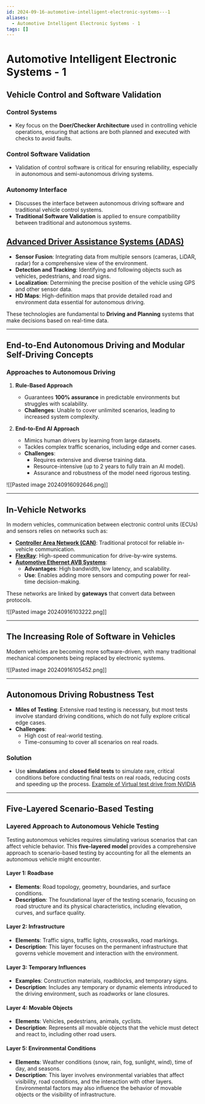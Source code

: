 ```yaml
---
id: 2024-09-16-automotive-intelligent-electronic-systems---1
aliases:
  - Automotive Intelligent Electronic Systems - 1
tags: []
---
```


# Automotive Intelligent Electronic Systems - 1

## Vehicle Control and Software Validation

### Control Systems

- Key focus on the **Doer/Checker Architecture** used in controlling vehicle operations, ensuring that actions are both planned and executed with checks to avoid faults.

### Control Software Validation

- Validation of control software is critical for ensuring reliability, especially in autonomous and semi-autonomous driving systems.

### Autonomy Interface

- Discusses the interface between autonomous driving software and traditional vehicle control systems.
- **Traditional Software Validation** is applied to ensure compatibility between traditional and autonomous systems.

## [Advanced Driver Assistance Systems (ADAS)](2024-09-14-adas.md)

- **Sensor Fusion**: Integrating data from multiple sensors (cameras, LiDAR, radar) for a comprehensive view of the environment.
- **Detection and Tracking**: Identifying and following objects such as vehicles, pedestrians, and road signs.
- **Localization**: Determining the precise position of the vehicle using GPS and other sensor data.
- **HD Maps**: High-definition maps that provide detailed road and environment data essential for autonomous driving.

These technologies are fundamental to **Driving and Planning** systems that make decisions based on real-time data.

---

## End-to-End Autonomous Driving and Modular Self-Driving Concepts

### Approaches to Autonomous Driving

1. **Rule-Based Approach**

   - Guarantees **100% assurance** in predictable environments but struggles with scalability.
   - **Challenges**: Unable to cover unlimited scenarios, leading to increased system complexity.

2. **End-to-End AI Approach**
   - Mimics human drivers by learning from large datasets.
   - Tackles complex traffic scenarios, including edge and corner cases.
   - **Challenges**:
     - Requires extensive and diverse training data.
     - Resource-intensive (up to 2 years to fully train an AI model).
     - Assurance and robustness of the model need rigorous testing.

![[Pasted image 20240916092646.png]]

---

## In-Vehicle Networks

In modern vehicles, communication between electronic control units (ECUs) and sensors relies on networks such as:

- **[Controller Area Network (CAN)](2024-09-09-can.md)**: Traditional protocol for reliable in-vehicle communication.
- **[FlexRay](2024-09-09-flexray.md)**: High-speed communication for drive-by-wire systems.
- **[Automotive Ethernet AVB Systems](2024-09-16-automotive-ethernet-avb-systems.md)**:
  - **Advantages**: High bandwidth, low latency, and scalability.
  - **Use**: Enables adding more sensors and computing power for real-time decision-making.

These networks are linked by **gateways** that convert data between protocols.

![[Pasted image 20240916103222.png]]

---

## The Increasing Role of Software in Vehicles

Modern vehicles are becoming more software-driven, with many traditional mechanical components being replaced by electronic systems.

![[Pasted image 20240916105452.png]]

---

## Autonomous Driving Robustness Test

- **Miles of Testing**: Extensive road testing is necessary, but most tests involve standard driving conditions, which do not fully explore critical edge cases.
- **Challenges**:
  - High cost of real-world testing.
  - Time-consuming to cover all scenarios on real roads.

### Solution

- Use **simulations** and **closed field tests** to simulate rare, critical conditions before conducting final tests on real roads, reducing costs and speeding up the process.
  [Example of Virtual test drive from NVIDIA](https://www.youtube.com/watch?v=k54P6-Innt0)

---

## Five-Layered Scenario-Based Testing

### Layered Approach to Autonomous Vehicle Testing

Testing autonomous vehicles requires simulating various scenarios that can affect vehicle behavior. This **five-layered model** provides a comprehensive approach to scenario-based testing by accounting for all the elements an autonomous vehicle might encounter.

#### **Layer 1: Roadbase**

- **Elements**: Road topology, geometry, boundaries, and surface conditions.
- **Description**: The foundational layer of the testing scenario, focusing on road structure and its physical characteristics, including elevation, curves, and surface quality.

#### **Layer 2: Infrastructure**

- **Elements**: Traffic signs, traffic lights, crosswalks, road markings.
- **Description**: This layer focuses on the permanent infrastructure that governs vehicle movement and interaction with the environment.

#### **Layer 3: Temporary Influences**

- **Examples**: Construction materials, roadblocks, and temporary signs.
- **Description**: Includes any temporary or dynamic elements introduced to the driving environment, such as roadworks or lane closures.

#### **Layer 4: Movable Objects**

- **Elements**: Vehicles, pedestrians, animals, cyclists.
- **Description**: Represents all movable objects that the vehicle must detect and react to, including other road users.

#### **Layer 5: Environmental Conditions**

- **Elements**: Weather conditions (snow, rain, fog, sunlight, wind), time of day, and seasons.
- **Description**: This layer involves environmental variables that affect visibility, road conditions, and the interaction with other layers. Environmental factors may also influence the behavior of movable objects or the visibility of infrastructure.

